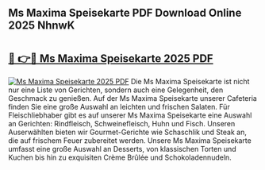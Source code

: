 ## Ms Maxima Speisekarte PDF Download Online 2025 NhnwK

# <h2><a href="http://gccr55r.nevu.top/?p=Ms+Maxima+Speisekarte">🔗 👉🔴 Ms Maxima Speisekarte 2025 PDF</a></h2>

[![Ms Maxima Speisekarte 2025 PDF](https://i.imgur.com/dBaPXMq.png)](http://gccr55r.nevu.top/?p=Ms+Maxima+Speisekarte)
Die Ms Maxima Speisekarte ist nicht nur eine Liste von Gerichten, sondern auch eine Gelegenheit, den Geschmack zu genießen. Auf der Ms Maxima Speisekarte unserer Cafeteria finden Sie eine große Auswahl an leichten und frischen Salaten. Für Fleischliebhaber gibt es auf unserer Ms Maxima Speisekarte eine Auswahl an Gerichten: Rindfleisch, Schweinefleisch, Huhn und Fisch. Unseren Auserwählten bieten wir Gourmet-Gerichte wie Schaschlik und Steak an, die auf frischem Feuer zubereitet werden. Unsere Ms Maxima Speisekarte umfasst eine große Auswahl an Desserts, von klassischen Torten und Kuchen bis hin zu exquisiten Crème Brûlée und Schokoladennudeln.
